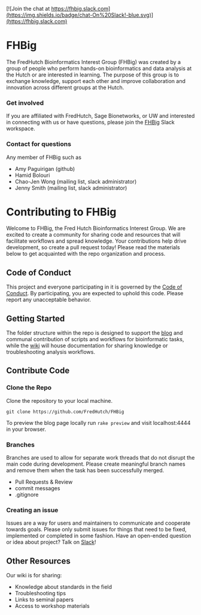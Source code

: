 [![Join the chat at https://fhbig.slack.com](https://img.shields.io/badge/chat-On%20Slack!-blue.svg)](https://fhbig.slack.com)

# FHBig
The FredHutch Bioinformatics Interest Group (FHBig) was created by a
group of people who perform hands-on bioinformatics and data analysis
at the Hutch or are interested in learning. The purpose of this group is to exchange knowledge,
support each other and improve collaboration and innovation across
different groups at the Hutch.

### Get involved
If you are affiliated with FredHutch, Sage Bionetworks, or UW and
interested in connecting with us or have questions, please join the
[FHBig](https://fhbig.slack.com) Slack workspace.

### Contact for questions
Any member of FHBig such as
- Amy Paguirigan (github)
- Hamid Bolouri
- Chao-Jen Wong  (mailing list, slack administrator)
- Jenny Smith (mailing list, slack administrator)

# Contributing to FHBig
Welcome to FHBig, the Fred Hutch Bioinformatics Interest Group. We are excited to create a community for sharing code and resources that will facilitate workflows and spread knowledge. Your contributions help drive development, so create a pull request today!  Please read the materials below to get acquainted with the repo organization and process.

## Code of Conduct
This project and everyone participating in it is governed by the [Code of Conduct](../blob/master/Code_of_Conduct.md). By participating, you are expected to uphold this code. Please report any unacceptable behavior.

## Getting Started
The folder structure within the repo is designed to support the [blog](https://fredhutch.github.io/FHBig/) and communal contribution of scripts and workflows for bioinformatic tasks, while the [wiki](https://github.com/FredHutch/FHBig/wiki) will house documentation for sharing knowledge or troubleshooting analysis workflows.  

## Contribute Code

### Clone the Repo
Clone the repository to your local machine.
```
git clone https://github.com/FredHutch/FHBig
```
To preview the blog page locally run `rake preview` and visit localhost:4444 in your browser.

### Branches
Branches are used to allow for separate work threads that do not disrupt the main code during development. Please create meaningful branch names and remove them when the task has been successfully merged.
- Pull Requests & Review
- commit messages
- .gitignore

### Creating an issue
Issues are a way for users and maintainers to communicate and cooperate towards goals. Please only submit issues for things that need to be fixed, implemented or completed in some fashion. Have an open-ended question or idea about project?  Talk on [Slack](https://fhbig.slack.com)!

## Other Resources
Our wiki is for sharing:
- Knowledge about standards in the field
- Troubleshooting tips
- Links to seminal papers
- Access to workshop materials

